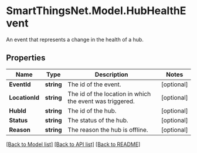 # SmartThingsNet.Model.HubHealthEvent
An event that represents a change in the health of a hub.
## Properties

Name | Type | Description | Notes
------------ | ------------- | ------------- | -------------
**EventId** | **string** | The id of the event. | [optional] 
**LocationId** | **string** | The id of the location in which the event was triggered. | [optional] 
**HubId** | **string** | The id of the hub. | [optional] 
**Status** | **string** | The status of the hub.  | [optional] 
**Reason** | **string** | The reason the hub is offline.  | [optional] 

[[Back to Model list]](../README.md#documentation-for-models) [[Back to API list]](../README.md#documentation-for-api-endpoints) [[Back to README]](../README.md)

